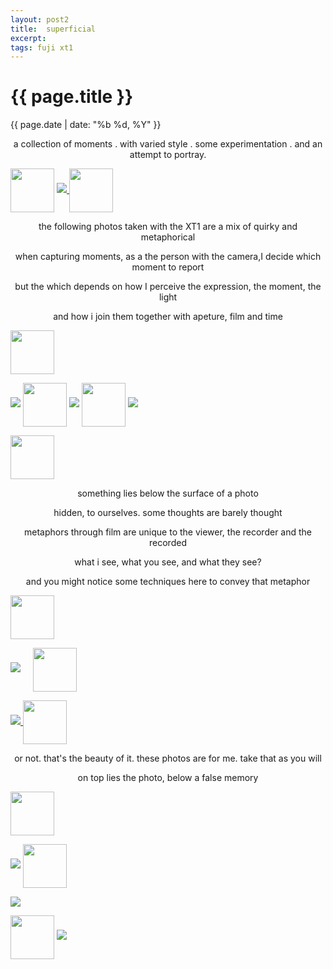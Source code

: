 ```yaml
---
layout: post2
title:  superficial
excerpt: 
tags: fuji xt1
---
```


<div class="row">
<div class="col-sm-2"></div>
<div class="col-sm-8">

<h1> {{ page.title }} </h1>
<div class="pdate"> {{ page.date | date: "%b %d, %Y" }} </div>



<div class="row">
<div class="col-xs-2"></div>

<div class="col-xs-8">

<center><p>
a collection of moments .  with varied style . some experimentation . and an attempt to portray.
</p></center>



<img class="swirl" src="{{ site.url }}/images/photos/sibl/dec1.png" width="70" align="center">

<a href="{{ site.url }}/images/photos/sibl/t-trio3.jpg">
<img  class="bim" src="{{ site.url }}/images/photos/sibl/st-trio3.jpg">
</a>
<img class="swirl" src="{{ site.url }}/images/photos/sibl/dec1.png" width="70" align="center">

<center>
<p>the following photos taken with the XT1 are a mix of quirky and
metaphorical</p>
<p> when capturing moments, as a the person with the camera,I decide which moment to report</p>
 <p>but the which depends on how I perceive the expression, the moment, the light</p>
 <p> and how i join them together with apeture, film and time</p>
</center>

<img class="swirl" src="{{ site.url }}/images/photos/sibl/dec1.png" width="70" align="center">


<a href="{{ site.url }}/images/photos/sibl/t-trio2.jpg"><img class="bim" src="{{ site.url }}/images/photos/sibl/st-trio2.jpg"></a>
<img class="swirl" src="{{ site.url }}/images/photos/sibl/dec1.png" width="70" align="center">
<a href="{{ site.url }}/images/photos/sibl/t-trio5.jpg"><img class="bim" src="{{ site.url }}/images/photos/sibl/st-trio5.jpg"></a>
<img class="swirl" src="{{ site.url }}/images/photos/sibl/dec1.png" width="70" align="center">
<a href="{{ site.url }}/images/photos/sibl/t-trio1.jpg"><img class="bim" src="{{ site.url }}/images/photos/sibl/st-trio1.jpg"></a>

<img class="swirl" src="{{ site.url }}/images/photos/sibl/dec1.png" width="70" align="center">

<center>
<p>something lies below the surface of a photo </p>
<p>hidden,  to ourselves. some thoughts are barely thought</p>
<p>metaphors through film are unique to the viewer, the recorder and the recorded</p>
<p> what i see, what you see, and what they see?</p>
<p>and you might notice some techniques here to convey that metaphor</p>  
</center>
<img class="swirl" src="{{ site.url }}/images/photos/sibl/dec1.png" width="70" align="center">


<a href="{{ site.url }}/images/photos/sibl/t-DSCF1251.jpg"><img class="bim" src="{{ site.url }}/images/photos/sibl/st-DSCF1251.jpg"></a>
 
 
<img class="swirl" src="{{ site.url }}/images/photos/sibl/dec1.png" width="70" align="center">


<a href="{{ site.url }}/images/photos/sibl/t-trio4.jpg">
<img class="bim" src="{{ site.url }}/images/photos/sibl/st-trio4.jpg">
</a>

<img class="swirl" src="{{ site.url }}/images/photos/sibl/dec1.png" width="70" align="center">


<center>
<p>or not. that's the beauty of it. these photos are for me. take that as you will</p>
<p>on top lies the photo, below a false memory</p>
</center>

<img class="swirl" src="{{ site.url }}/images/photos/sibl/dec1.png" width="70" align="center">

<a href="{{ site.url }}/images/photos/sibl/t-trio6.jpg"><img class="bim" src="{{ site.url }}/images/photos/sibl/st-trio6.jpg"></a>
<img class="swirl" src="{{ site.url }}/images/photos/sibl/dec1.png" width="70" align="center">
</div> <!--ends demo6-->
<div class="col-xs-2"></div>
</div>

</div>
</div>

<a href="{{ site.url }}/images/photos/sibl/t-trio7.jpg"><img class="bim"  src="{{ site.url }}/images/photos/sibl/st-trio7.jpg"></a>

<div class="row">
<div class="col-sm-2"></div>
<div class="col-sm-8">

<div class="row">
<div class="col-xs-2"></div>
<div class="col-xs-8">

<img class="swirl" src="{{ site.url }}/images/photos/sibl/dec1.png" width="70" align="center">
<a href="{{ site.url }}/images/photos/sibl/t-DSCF1285.jpg"><img  class="bim"  src="{{ site.url }}/images/photos/sibl/st-DSCF1285.jpg"></a>
</div> <!--ends demo6-->
<div class="col-xs-2"></div>
</div>
</div></div>





<!-- Ends op most -->
